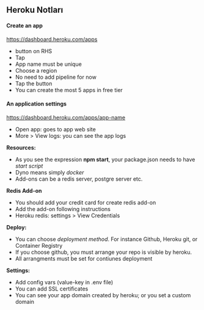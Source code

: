 ## Heroku Notları

#### Create an app
https://dashboard.heroku.com/apps
+ <New> button on RHS
+ Tap <Create new app>
+ App name must be unique
+ Choose a region
+ No need to add pipeline for now
+ Tap the button <Create app>
+ You can create the most 5 apps in free tier

#### An application settings
https://dashboard.heroku.com/apps/app-name
+ Open app: goes to app web site
+ More > View logs: you can see the app logs

**Resources:** 
+ As you see the expression **npm start**, your package.json needs to have *start script*
+ Dyno means simply *docker*
+ Add-ons can be a redis server, postgre server etc.

**Redis Add-on**
+ You should add your credit card for create redis add-on
+ Add the add-on following instructions
+ Heroku redis: settings > View Credentials

**Deploy:**
+ You can choose *deployment method*. For instance Github, Heroku git, or Container Registry
+ If you choose github, you must arrange your repo is visible by heroku.
+ All arrangments must be set for contiunes deployment

**Settings:**
+ Add config vars (value-key in .env file)
+ You can add SSL certificates
+ You can see your app domain created by heroku; or you set a custom domain